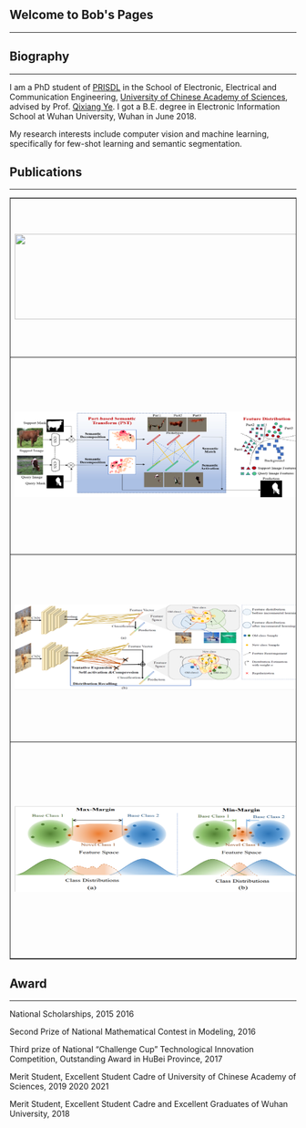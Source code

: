 ## Welcome to Bob's Pages
---

## Biography
---
I am a PhD student of [PRISDL](https://ucassdl.cn/) in the School of Electronic, Electrical and Communication Engineering, [University of Chinese Academy of Sciences](http://english.ucas.ac.cn/), advised by Prof. [Qixiang Ye](http://people.ucas.ac.cn/~0007279?language=en). I got a B.E. degree in Electronic Information School at Wuhan University, Wuhan in June 2018.

My research interests include computer vision and machine learning, specifically for few-shot learning and semantic segmentation.

## Publications
---
<table border="1">
<tr>
<td><img src="/PMMs.png"  height="150" width="500"></td>
<td><b>Boyu Yang</b>, Chang Liu, Bohao Li, Jianbin Jiao and Qixiang Ye, 
<b>"Prototype Mixture Models for Few-shot Semantic Segmentation"</b>, 
European Conference on Computer Vision (ECCV), 2020 <a href="https://www.ecva.net/papers/eccv_2020/papers_ECCV/papers/123530749.pdf">[PDF]</a> <a href="https://github.com/Yang-Bob/PMMs">[Code]</a> </td>
</tr>
<tr>
<td><img src="/PST.png"  height="150" width="500"></td>
<td><b>Boyu Yang</b>, Fang Wan, Chang Liu, Bohao Li, Xiangyang Ji and Qixiang Ye, 
<b>"Part-Based Semantic Transform for Few-Shot Semantic Segmentation"</b>, 
IEEE Transactions on Neural Networks and Learning Systems (TNNLS), 2021 <a href="https://ieeexplore.ieee.org/document/9448305">[PDF]</a> <a href="https://github.com/Yang-Bob/PST">[Code]</a> </td>
</tr>
<tr>
<td><img src="/DSN.png"  height="150" width="500"></td>
<td><b>Boyu Yang</b>, Mingbao Lin, Yunxiao Zhang, Binghao Liu, Xiaodan Liang, Rongrong Ji, Qixiang Ye, 
<b>"Dynamic Support Network for Few-shot Class Incremental Learning"</b>, 
IEEE Transactions on Pattern Analysis and Machine Intelligence (TPAMI), 2022 </td>
</tr>
<tr>
<td><img src="/CME.png"  height="150" width="500"></td>
<td>Bohao Li *, <b>Boyu Yang</b> *, Chang Liu, Feng Liu, Rongrong Ji and Qixiang Ye,
<b>"Beyond Max-Margin: Class Margin Equilibrium for Few-shot Object Detection"</b>, 
IEEE/CVF Conference on Computer Vision and Pattern Recognition (CVPR), 2021 <a href="https://openaccess.thecvf.com/content/CVPR2021/papers/Li_Beyond_Max-Margin_Class_Margin_Equilibrium_for_Few-Shot_Object_Detection_CVPR_2021_paper.pdf">[PDF]</a> <a href="https://github.com/Bohao-Lee/CME">[Code]</a> (* Equal Contribution)</td>
</tr>
</table>

## Award
---
National Scholarships, 2015 2016

Second Prize of National Mathematical Contest in Modeling, 2016

Third prize of National “Challenge Cup” Technological Innovation Competition, Outstanding Award in HuBei Province, 2017

Merit Student, Excellent Student Cadre of University of Chinese Academy of Sciences, 2019 2020 2021

Merit Student, Excellent Student Cadre and Excellent Graduates of Wuhan University, 2018






